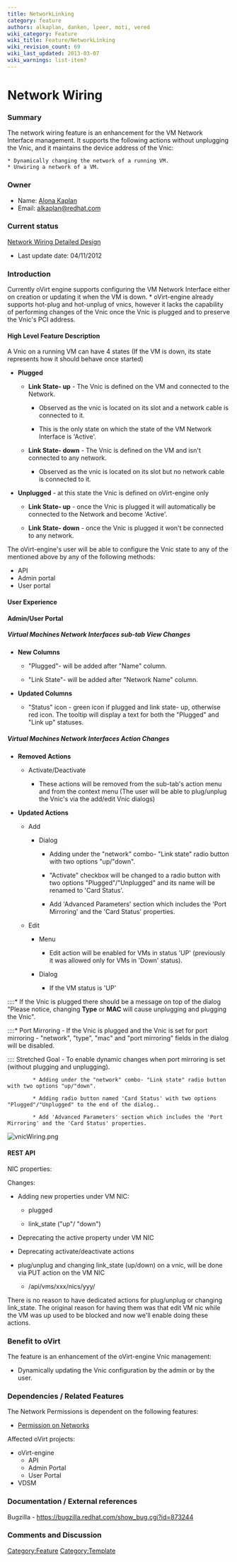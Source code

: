 ```yaml
---
title: NetworkLinking
category: feature
authors: alkaplan, danken, lpeer, moti, vered
wiki_category: Feature
wiki_title: Feature/NetworkLinking
wiki_revision_count: 69
wiki_last_updated: 2013-03-07
wiki_warnings: list-item?
---
```


# Network Wiring

### Summary

The network wiring feature is an enhancement for the VM Network Interface management. It supports the following actions without unplugging the Vnic, and it maintains the device address of the Vnic:

    * Dynamically changing the network of a running VM.
    * Unwiring a network of a VM.

### Owner

*   Name: [ Alona Kaplan](User:alkaplan)
*   Email: <alkaplan@redhat.com>

### Current status

[Network Wiring Detailed Design](http://ovirt.org/wiki/Feature/DetailedNetworkWiring)

*   Last update date: 04/11/2012

### Introduction

Currently oVirt engine supports configuring the VM Network Interface either on creation or updating it when the VM is down.
    * oVirt-engine already supports hot-plug and hot-unplug of vnics, however it lacks the capability of performing changes of the Vnic once the Vnic is plugged and to preserve the Vnic's PCI address.

#### High Level Feature Description

A Vnic on a running VM can have 4 states (If the VM is down, its state represents how it should behave once started)

*   **Plugged**

    * **Link State- up** - The Vnic is defined on the VM and connected to the Network.

        * Observed as the vnic is located on its slot and a network cable is connected to it.

        * This is the only state on which the state of the VM Network Interface is 'Active'.

    * **Link State- down** - The Vnic is defined on the VM and isn't connected to any network.

        * Observed as the vnic is located on its slot but no network cable is connected to it.

*   **Unplugged** - at this state the Vnic is defined on oVirt-engine only

    * **Link State- up** - once the Vnic is plugged it will automatically be connected to the Network and become 'Active'.

    * **Link State- down** - once the Vnic is plugged it won't be connected to any network.

The oVirt-engine's user will be able to configure the Vnic state to any of the mentioned above by any of the following methods:

*   API
*   Admin portal
*   User portal

#### User Experience

#### Admin/User Portal

##### Virtual Machines Network Interfaces sub-tab View Changes

*   **New Columns**

    * "Plugged"- will be added after "Name" column.

    * "Link State"- will be added after "Network Name" column.

*   **Updated Columns**

    * "Status" icon - green icon if plugged and link state- up, otherwise red icon. The tooltip will display a text for both the "Plugged" and "Link up" statuses.

##### Virtual Machines Network Interfaces Action Changes

*   **Removed Actions**

    * Activate/Deactivate

        * These actions will be removed from the sub-tab's action menu and from the context menu (The user will be able to plug/unplug the Vnic's via the add/edit Vnic dialogs)

*   **Updated Actions**

    * Add

        * Dialog

            * Adding under the "network" combo- "Link state" radio button with two options "up/"down".

            * "Activate" checkbox will be changed to a radio button with two options "Plugged"/"Unplugged" and its name will be renamed to 'Card Status'.

            * Add 'Advanced Parameters' section which includes the 'Port Mirroring' and the 'Card Status' properties.

    * Edit

        * Menu

            * Edit action will be enabled for VMs in status 'UP' (previously it was allowed only for VMs in 'Down' status).

        * Dialog

            * If the VM status is 'UP'

::::\* If the Vnic is plugged there should be a message on top of the dialog "Please notice, changing <b>Type</b> or <b>MAC</b> will cause unplugging and plugging the Vnic".

::::\* Port Mirroring - If the Vnic is plugged and the Vnic is set for port mirroring - "network", "type", "mac" and "port mirroring" fields in the dialog will be disabled.

:::: Stretched Goal - To enable dynamic changes when port mirroring is set (without plugging and unplugging).

            * Adding under the "network" combo- "Link state" radio button with two options "up/"down".

            * Adding radio button named 'Card Status' with two options "Plugged"/"Unplugged" to the end of the dialog..

            * Add 'Advanced Parameters' section which includes the 'Port Mirroring' and the 'Card Status' properties.

![](vnicWiring.png "vnicWiring.png")

#### REST API

NIC properties:

Changes:

*   Adding new properties under VM NIC:

    * plugged

    * link_state ("up"/ "down")

*   Deprecating the active property under VM NIC
*   Deprecating activate/deactivate actions
*   plug/unplug and changing link_state (up/down) on a vnic, will be done via PUT action on the VM NIC
    -   /api/vms/xxx/nics/yyy/

There is no reason to have dedicated actions for plug/unplug or changing link_state. The original reason for having them was that edit VM nic while the VM was up used to be blocked and now we'll enable doing these actions.

### Benefit to oVirt

The feature is an enhancement of the oVirt-engine Vnic management:

*   Dynamically updating the Vnic configuration by the admin or by the user.

### Dependencies / Related Features

The Network Permissions is dependent on the following features:

*   [Permission on Networks](http://wiki.ovirt.org/wiki/Feature/NetworkPermissions)

Affected oVirt projects:

*   oVirt-engine
    -   API
    -   Admin Portal
    -   User Portal
*   VDSM

### Documentation / External references

Bugzilla - <https://bugzilla.redhat.com/show_bug.cgi?id=873244>

### Comments and Discussion

<Category:Feature> <Category:Template>
